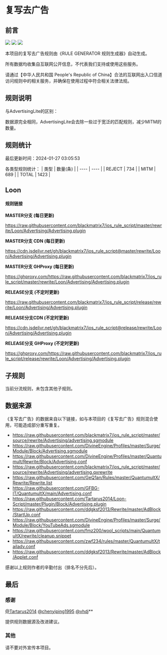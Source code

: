 # 复写去广告

## 前言

![](https://shields.io/badge/-移除重复规则-ff69b4) ![](https://shields.io/badge/-MITM--HOSTNAME合并-brightgreen) ![](https://shields.io/badge/-正则推导HOSTNAME-033da7) 

本项目的复写去广告规则由《RULE GENERATOR 规则生成器》自动生成。

所有数据均收集自互联网公开信息，不代表我们支持或使用这些服务。

请通过【中华人民共和国 People's Republic of China】合法的互联网出入口信道访问规则中的相关服务，并确保在使用过程中符合相关法律法规。
## 规则说明
与AdvertisingLite的区别：

数据源完全相同，AdvertisingLite会去除一些过于宽泛的匹配规则，减少MITM的数量。

## 规则统计

最后更新时间：2024-01-27 03:05:53

各类型规则统计：
| 类型 | 数量(条)  | 
| ---- | ----  |
| REJECT | 734  | 
| MITM | 689  | 
| TOTAL | 1423  | 


## Loon 

#### 规则链接
**MASTER分支 (每日更新)**

https://raw.githubusercontent.com/blackmatrix7/ios_rule_script/master/rewrite/Loon/Advertising/Advertising.plugin

**MASTER分支 CDN (每日更新)**

https://cdn.jsdelivr.net/gh/blackmatrix7/ios_rule_script@master/rewrite/Loon/Advertising/Advertising.plugin

**MASTER分支 GHProxy (每日更新)**

https://ghproxy.com/https://raw.githubusercontent.com/blackmatrix7/ios_rule_script/master/rewrite/Loon/Advertising/Advertising.plugin

**RELEASE分支 (不定时更新)**

https://raw.githubusercontent.com/blackmatrix7/ios_rule_script/release/rewrite/Loon/Advertising/Advertising.plugin

**RELEASE分支CDN (不定时更新)**

https://cdn.jsdelivr.net/gh/blackmatrix7/ios_rule_script@release/rewrite/Loon/Advertising/Advertising.plugin

**RELEASE分支 GHProxy (不定时更新)**

https://ghproxy.com/https://raw.githubusercontent.com/blackmatrix7/ios_rule_script/release/rewrite/Loon/Advertising/Advertising.plugin

## 子规则

当前分流规则，未包含其他子规则。


## 数据来源

《复写去广告》的数据来自以下链接，如与本项目的《复写去广告》规则混合使用，可能造成部分重写重复。

- https://raw.githubusercontent.com/blackmatrix7/ios_rule_script/master/source/rewrite/Advertising/advertising.sgmodule
- https://raw.githubusercontent.com/DivineEngine/Profiles/master/Surge/Module/Block/Advertising.sgmodule
- https://raw.githubusercontent.com/DivineEngine/Profiles/master/Quantumult/Rewrite/Block/Advertising.conf
- https://raw.githubusercontent.com/blackmatrix7/ios_rule_script/master/source/rewrite/Advertising/advertising.qxrewrite
- https://raw.githubusercontent.com/GeQ1an/Rules/master/QuantumultX/Rewrite/Rewrite.list
- https://raw.githubusercontent.com/GFBG-IT/QuantumultX/main/Advertising.conf
- https://raw.githubusercontent.com/Tartarus2014/Loon-Script/master/Plugin/Block/Advertising.plugin
- https://raw.githubusercontent.com/ddgksf2013/Rewrite/master/AdBlock/StartUp.conf
- https://raw.githubusercontent.com/DivineEngine/Profiles/master/Surge/Module/Block/YouTubeAds.sgmodule
- https://raw.githubusercontent.com/fmz200/wool_scripts/main/QuantumultX/rewrite/cleanup.snippet
- https://raw.githubusercontent.com/zwf234/rules/master/QuantumultX/tailadv.conf
- https://raw.githubusercontent.com/ddgksf2013/Rewrite/master/AdBlock/Applet.conf


感谢以上规则作者的辛勤付出（排名不分先后）。

## 最后

### 感谢

[@Tartarus2014](https://github.com/Tartarus2014)  [@chenyiping1995](https://github.com/chenyiping1995) [@vhdj](https://github.com/vhdj)**

提供规则数据源及改进建议。

### 其他

请不要对外宣传本项目。